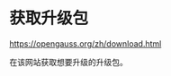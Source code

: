 # 获取升级包<a name="ZH-CN_TOPIC_0305491428"></a>

https://opengauss.org/zh/download.html

在该网站获取想要升级的升级包。

